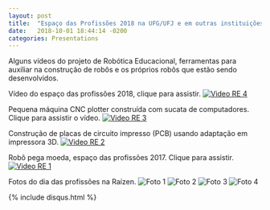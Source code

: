 ```yaml
---
layout: post
title:  "Espaço das Profissões 2018 na UFG/UFJ e em outras instituições"
date:   2018-10-01 18:44:14 -0200
categories: Presentations
---
```


Alguns vídeos do projeto de Robótica Educacional, ferramentas para auxiliar na construção de robôs e os próprios robôs que estão sendo desenvolvidos.

Vídeo do espaço das profissões 2018, clique para assistir.
[![Video RE 4](https://img.youtube.com/vi/WiL6HWBrZoA/0.jpg)](https://www.youtube.com/watch?v=WiL6HWBrZoA)

Pequena máquina CNC plotter construída com sucata de computadores. Clique para assistir o vídeo.
[![Video RE 3](https://img.youtube.com/vi/-Id48-MvaR4/0.jpg)](https://www.youtube.com/watch?v=-Id48-MvaR4)

Construção de placas de circuito impresso (PCB) usando adaptação em impressora 3D.
[![Video RE 2](https://img.youtube.com/vi/-zfRB2uEZyY/0.jpg)](https://www.youtube.com/watch?v=-zfRB2uEZyY)

Robô pega moeda, espaço das profissões 2017. Clique para assistir.
[![Video RE 1](https://img.youtube.com/vi/g4sYlFEB-1E/0.jpg)](https://www.youtube.com/watch?v=g4sYlFEB-1E)

Fotos do dia das profissões na Raízen.
![Foto 1](https://github.com/thborges/robcmp/raw/master/videos/IMG_2523.JPG)
![Foto 2](https://github.com/thborges/robcmp/raw/master/videos/IMG_2524.JPG)
![Foto 3](https://github.com/thborges/robcmp/raw/master/videos/IMG_2525.JPG)
![Foto 4](https://github.com/thborges/robcmp/raw/master/videos/IMG_2526.JPG)


{% include disqus.html %}
